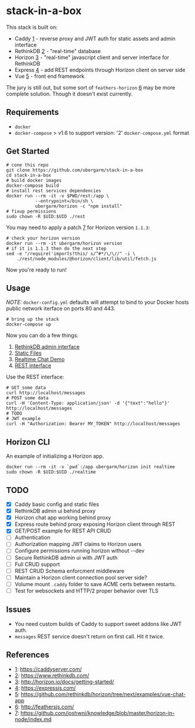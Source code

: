stack-in-a-box
===
This stack is built on:

* Caddy [1](https://caddyserver.com/) - reverse proxy and JWT auth for static assets and admin interface
* RethinkDB [2](https://www.rethinkdb.com/) - "real-time" database
* Horizon [3](http://horizon.io/docs/getting-started/) - "real-time" javascript client and server interface for RethinkDB
* Express [4](https://expressjs.com/) - add REST endpoints through Horizon client on server side
* Vue [5](https://github.com/rethinkdb/horizon/tree/next/examples/vue-chat-app) - front end framework

The jury is still out, but some sort of `feathers-horizon` [6](http://feathersjs.com/) may be more complete solution. Though it doesn't exist currently.

## Requirements

* `docker`
* `docker-compose` > v1.6 to support version: '2' `docker-compose.yml` format

## Get Started

    # cone this repo
    git clone https://github.com/ubergarm/stack-in-a-box
    cd stack-in-a-box
    # build docker images
    docker-compose build
    # install rest services dependencies
    docker run --rm -it -v $PWD/rest:/app \
               --entrypoint=/bin/sh \
               ubergarm/horizon -c "npm install"
    # fixup permissions
    sudo chown -R $UID:$UID ./rest

You may need to apply a patch [7](https://github.com/joshwnj/knowledge/blob/master/horizon-in-node/index.md) for Horizon version `1.1.3`:

    # check your horizon version
    docker run --rm -it ubergarm/horizon version
    # if it is 1.1.3 then do the next step
    sed -e "/require('imports?this/ s/^#*/\/\//" -i \
        ./rest/node_modules/@horizon/client/lib/util/fetch.js

Now you're ready to run!

## Usage
_NOTE:_ `docker-config.yml` defaults will attempt to bind to your Docker hosts public network iterface on ports 80 and 443.

    # bring up the stack
    docker-compose up

Now you can do a few things:

1. [RethinkDB admin interface](http://localhost/admin)
1. [Static Files](http://localhost/static)
1. [Realtime Chat Demo](http://localhost)
1. [REST interface](http://localhost/messages)

Use the REST interface:

    # GET some data
    curl http://localhost/messages
    # POST some data
    curl -H 'Content-Type: application/json' -d '{"text":"hello"}' http://localhost/messages
    # TODO
    # JWT example
    curl -H "Authorization: Bearer MY_TOKEN" http://localhost/messages

## Horizon CLI
An example of initializing a Horizon app.

    docker run --rm -it -v `pwd`:/app ubergarm/horizon init realtime
    sudo chown -R $UID:$UID ./realtime

## TODO

- [x] Caddy basic config and static files
- [x] RethinkDB admin ui behind proxy
- [x] Horizon chat app working behind proxy
- [x] Express route behind proxy exposing Horizon client through REST
- [x] GET/POST example for REST API CRUD
- [ ] Authentication
- [ ] Authorization mapping JWT claims to Horizon users
- [ ] Configure permissions running horizon without --dev
- [ ] Secure RethinkDB admin ui with JWT auth
- [ ] Full CRUD support
- [ ] REST CRUD Schema enforcment middleware
- [ ] Maintain a Horizon client connection pool server side?
- [ ] Volume mount `.caddy` folder to save ACME certs between restarts.
- [ ] Test for websockets and HTTP/2 proper behavior over TLS

## Issues
* You need custom builds of Caddy to support sweet addons like JWT auth.
* `messages` REST service doesn't return on first call. Hit it twice.

## References
* [1](https://caddyserver.com/): https://caddyserver.com/
* [2](https://www.rethinkdb.com/): https://www.rethinkdb.com/
* [3](http://horizon.io/docs/getting-started/): http://horizon.io/docs/getting-started/
* [4](https://expressjs.com/): https://expressjs.com/
* [5](https://github.com/rethinkdb/horizon/tree/next/examples/vue-chat-app): https://github.com/rethinkdb/horizon/tree/next/examples/vue-chat-app
* [6](http://feathersjs.com/): http://feathersjs.com/
* [7](https://github.com/joshwnj/knowledge/blob/master/horizon-in-node/index.md): https://github.com/joshwnj/knowledge/blob/master/horizon-in-node/index.md
